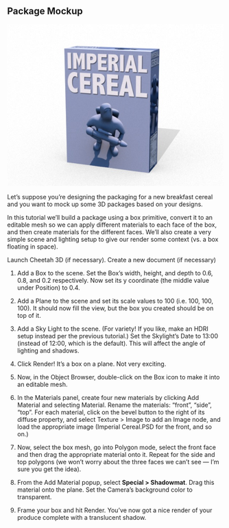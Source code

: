 ## Package Mockup

![](pastedGraphic-42.jpg)

Let’s suppose you’re designing the packaging for a new breakfast cereal and you want to mock up some 3D packages based on your designs.

In this tutorial we’ll build a package using a box primitive, convert it to an editable mesh so we can apply different materials to each face of the box, and then create materials for the different faces. We’ll also create a very simple scene and lighting setup to give our render some context (vs. a box floating in space).

Launch Cheetah 3D (if necessary). Create a new document (if necessary)

1. Add a Box to the scene. Set the Box’s width, height, and depth to 0.6, 0.8, and 0.2 respectively. Now set its y coordinate (the middle value under Position) to 0.4.

2. Add a Plane to the scene and set its scale values to 100 (i.e. 100, 100, 100). It should now fill the view, but the box you created should be on top of it.

3. Add a Sky Light to the scene. (For variety! If you like, make an HDRI setup instead per the previous tutorial.) Set the Skylight’s Date to 13:00 (instead of 12:00, which is the default). This will affect the angle of lighting and shadows.

4. Click Render! It’s a box on a plane. Not very exciting.

5. Now, in the Object Browser, double-click on the Box icon to make it into an editable mesh.

6. In the Materials panel, create four new materials by clicking Add Material and selecting Material. Rename the materials: “front”, “side”, “top”. For each material, click on the bevel button to the right of its diffuse property, and select Texture \> Image to add an Image node, and load the appropriate image (Imperial Cereal.PSD for the front, and so on.)

7. Now, select the box mesh, go into Polygon mode, select the front face and then drag the appropriate material onto it. Repeat for the side and top polygons (we won’t worry about the three faces we can’t see — I’m sure you get the idea).

8. From the Add Material popup, select **Special \> Shadowmat**. Drag this material onto the plane. Set the Camera’s background color to transparent.

9. Frame your box and hit Render. You’ve now got a nice render of your produce complete with a translucent shadow.

